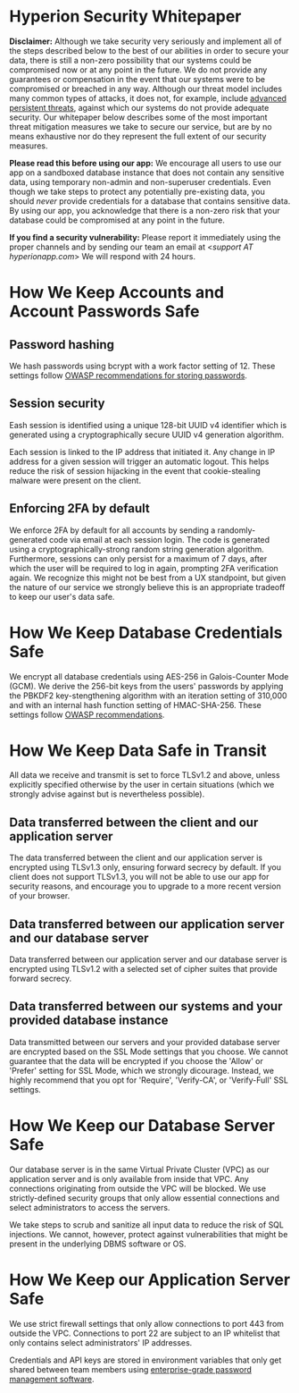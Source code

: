 # Hyperion Security Whitepaper

**Disclaimer:** Although we take security very seriously and implement all of the steps described below to the best of our abilities in order to secure your data, there is still a non-zero possibility that our systems could be compromised now or at any point in the future. We do not provide any guarantees or compensation in the event that our systems were to be compromised or breached in any way. Although our threat model includes many common types of attacks, it does not, for example, include [advanced persistent threats](https://en.wikipedia.org/wiki/Advanced_persistent_threat), against which our systems do not provide adequate security. Our whitepaper below describes some of the most important threat mitigation measures we take to secure our service, but are by no means exhaustive nor do they represent the full extent of our security measures.

**Please read this before using our app:** We encourage all users to use our app on a sandboxed database instance that does not contain any sensitive data, using temporary non-admin and non-superuser credentials. Even though we take steps to protect any potentially pre-existing data, you should *never* provide credentials for a database that contains sensitive data. By using our app, you acknowledge that there is a non-zero risk that your database could be compromised at any point in the future.

**If you find a security vulnerability:** Please report it immediately using the proper channels and by sending our team an email at <*support AT hyperionapp.com*> We will respond with 24 hours.

# How We Keep Accounts and Account Passwords Safe

## Password hashing
We hash passwords using bcrypt with a work factor setting of 12. These settings follow [OWASP recommendations for storing passwords](https://cheatsheetseries.owasp.org/cheatsheets/Password_Storage_Cheat_Sheet.html).

## Session security

Eash session is identified using a unique 128-bit UUID v4 identifier which is generated using a cryptographically secure UUID v4 generation algorithm.

Each session is linked to the IP address that initiated it. Any change in IP address for a given session will trigger an automatic logout. This helps reduce the risk of session hijacking in the event that cookie-stealing malware were present on the client.

## Enforcing 2FA by default

We enforce 2FA by default for all accounts by sending a randomly-generated code via email at each session login. The code is generated using a cryptographically-strong random string generation algorithm. Furthermore, sessions can only persist for a maximum of 7 days, after which the user will be required to log in again, prompting 2FA verification again. We recognize this might not be best from a UX standpoint, but given the nature of our service we strongly believe this is an appropriate tradeoff to keep our user's data safe.

# How We Keep Database Credentials Safe

We encrypt all database credentials using AES-256 in Galois-Counter Mode (GCM). We derive the 256-bit keys from the users' passwords by applying the PBKDF2 key-stengthening algorithm with an iteration setting of 310,000 and with an internal hash function setting of HMAC-SHA-256. These settings follow [OWASP recommendations](https://cheatsheetseries.owasp.org/cheatsheets/Password_Storage_Cheat_Sheet.html).

# How We Keep Data Safe in Transit

All data we receive and transmit is set to force TLSv1.2 and above, unless explicitly specified otherwise by the user in certain situations (which we strongly advise against but is nevertheless possible).

## Data transferred between the client and our application server

The data transferred between the client and our application server is encrypted using TLSv1.3 only, ensuring forward secrecy by default. If you client does not support TLSv1.3, you will not be able to use our app for security reasons, and encourage you to upgrade to a more recent version of your browser. 

## Data transferred between our application server and our database server 

Data transferred between our application server and our database server is encrypted using TLSv1.2 with a selected set of cipher suites that provide forward secrecy. 

## Data transferred between our systems and your provided database instance

Data transmitted between our servers and your provided database server are encrypted based on the SSL Mode settings that you choose. We cannot guarantee that the data will be encrypted if you choose the 'Allow' or 'Prefer' setting for SSL Mode, which we strongly dicourage. Instead, we highly recommend that you opt for 'Require', 'Verify-CA', or 'Verify-Full' SSL settings.

# How We Keep our Database Server Safe

Our database server is in the same Virtual Private Cluster (VPC) as our application server and is only available from inside that VPC. Any connections originating from outside the VPC will be blocked. We use strictly-defined security groups that only allow essential connections and select administrators to access the servers.

We take steps to scrub and sanitize all input data to reduce the risk of SQL injections. We cannot, however, protect against vulnerabilities that might be present in the underlying DBMS software or OS.

# How We Keep our Application Server Safe

We use strict firewall settings that only allow connections to port 443 from outside the VPC. Connections to port 22 are subject to an IP whitelist that only contains select administrators' IP addresses.

Credentials and API keys are stored in environment variables that only get shared between team members using [enterprise-grade password management software](https://www.lastpass.com/security/zero-knowledge-security).